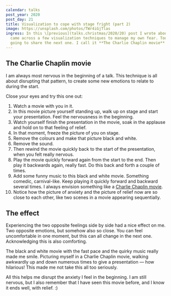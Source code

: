 ```yaml
---
calendar: talks
post_year: 2020
post_day: 21
title: Visualization to cope with stage fright (part 2)
image: https://unsplash.com/photos/TWr4iGjTlas
ingress: In this \[previous](talks.christmas/2020/20) post I wrote about how I
  came across a few visualization techniques to manage my own fear. Today I am
  going to share the next one. I call it **The Charlie Chaplin movie** 🎞️
---
```

## The Charlie Chaplin movie

I am always most nervous in the beginning of a talk. This technique is all about disrupting that pattern, to create some new emotions to relate to during the start.

Close your eyes and try this one out:

1. Watch a movie with you in it.
2. In this movie picture yourself standing up, walk up on stage and start your presentation. Feel the nervousness in the beginning.
3. Watch yourself finish the presentation in the movie, soak in the applause and hold on to that feeling of relief.
4. In that moment, freeze the picture of you on stage. 
5. Remove the colours and make that picture black and white.
6. Remove the sound.
7. Then rewind the movie quickly back to the start of the presentation, when you felt really nervous.
8. Play the movie quickly forward again from the start to the end. Then play it backwards again, really fast. Do this back and forth a couple of times.
9. Add some funny music to this black and white movie. Something comedic, carnival-like. Keep playing it quickly forward and backward several times. I always envision something like a [Charlie Chaplin movie](https://www.youtube.com/watch?v=Z7-QdoofMq8).
10. Notice how the picture of anxiety and the picture of relief now are so close to each other, like two scenes in a movie appearing sequentially.

## The effect

Experiencing the two opposite feelings side by side had a nice effect on me. Two opposite emotions, but somehow also so close. You can feel uncomfortable in one moment, but this can all change in the next one. Acknowledging this is also comforting.

The black and white movie with the fast pace and the quirky music really made me smile. Picturing myself in a Charlie Chaplin movie, walking awkwardly up and down numerous times to give a presentation — how hilarious! This made me not take this all too seriously.

All this helps me disrupt the anxiety I feel in the beginning. I am still nervous, but I also remember that I have seen this movie before, and I know it ends well, with relief. :) 

